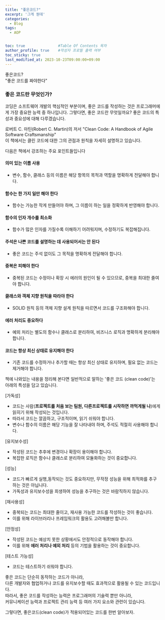 ```yaml
---
title: "좋은코드?"
excerpt: '그게 뭔데'
categories:
  - Blog
tags:
  - AOP


toc: true               #Table Of Contents 목차 
author_profile: true    #작성자 프로필 출력 여부
toc_sticky: true
last_modified_at: 2023-10-23T09:00:00+09:00
---
```


좋은코드?<br>
"좋은 코드를 짜야한다" <br>

### 좋은 코드란 무엇인가?
코딩은 소프트웨어 개발의 핵심적인 부분이며, 좋은 코드를 작성하는 것은 프로그래머에게
가장 중요한 능력 중 하나입니다. 그렇다면, 좋은 코드란 무엇일까요? 
좋은 코드의 특성과 중요성에 대해 다루겠습니다.

로버트 C. 마틴(Robert C. Martin)의 저서 "Clean Code: A Handbook of Agile Software Craftsmanship"<br>
이 책에서는 클린 코드에 대한 그의 관점과 원칙을 자세히 설명하고 있습니다.<br>

다음은 책에서 강조하는 주요 포인트들입니다 <br>

#### 의미 있는 이름 사용 
 - 변수, 함수, 클래스 등의 이름은 해당 항목의 목적과 역할을 명확하게 전달해야 합니다.
#### 함수는 한 가지 일만 해야 한다
 - 함수는 가능한 작게 만들어야 하며, 그 이름이 하는 일을 정확하게 반영해야 합니다.<br>
#### 함수의 인자 개수를 최소화
 - 함수가 많은 인자를 가질수록 이해하기 어려워지며, 수정하기도 복잡해집니다.<br>
#### 주석은 나쁜 코드를 설명하는 데 사용되어서는 안 된다
 - 좋은 코드는 주석 없이도 그 목적을 명확하게 전달해야 합니다.<br>
#### 중복은 피해야 한다 
 - 중복된 코드는 수정이나 확장 시 에러의 원인이 될 수 있으므로, 중복을 최대한 줄여야 합니다.<br>
#### 클래스와 객체 지향 원칙을 따라야 한다
 -  SOLID 원칙 등의 객체 지향 설계 원칙을 따르면서 코드를 구조화해야 합니다.<br>
#### 에러 처리도 중요하다
 - 예외 처리는 별도의 함수나 클래스로 분리하여, 비즈니스 로직과 명확하게 분리해야 합니다.<br>
#### 코드는 항상 최신 상태로 유지해야 한다
 - 기존 코드를 수정하거나 추가할 때는 항상 최신 상태로 유지하며, 필요 없는 코드는 제거해야 합니다.<br>

책에 나와있는 내용을 정리해 본다면
일반적으로 말하는 '좋은 코드 (clean code)'는 아래의 특성을 담고 있습니다. <br>

[가독성]
- 코드는 사람(**프로젝트를 처음 보는 팀원, 다른프로젝트를 시작하면 까먹게될 나**)에게 읽히기 위해 작성되는 것입니다.
- 따라서 코드는 깔끔하고, 구조적이며, 읽기 쉬워야 합니다.
- 변수나 함수의 이름은 해당 기능을 잘 나타내야 하며, 주석도 적절히 사용해야 합니다.

[유지보수성]
- 작성된 코드는 추후에 변경이나 확장이 용이해야 합니다.
- 복잡한 로직은 함수나 클래스로 분리하여 모듈화하는 것이 중요합니다.

[성능]
- 코드가 빠르게 실행,동작되는 것도 중요하지만, 무작정 성능을 위해 최적화를 추구하는 것은 아닙니다.
- 가독성과 유지보수성을 희생하여 성능을 추구하는 것은 바람직하지 않습니다.

[재사용성]
- 중복되는 코드는 최대한 줄이고, 재사용 가능한 코드를 작성하는 것이 좋습니다.
- 이를 위해 라이브러리나 프레임워크의 활용도 고려해볼만 합니다.

[안정성]
- 작성된 코드는 예상치 못한 상황에서도 안정적으로 동작해야 합니다.
- 이를 위해 **에러 처리나 예외 처리** 등의 기법을 활용하는 것이 중요합니다.

[테스트 가능성]
- 코드는 테스트하기 쉬워야 합니다.

좋은 코드는 단순히 동작하는 코드가 아니라,<br>
다른 개발자와 협업하거나 코드를 유지보수할 때도 효과적으로 활용될 수 있는 코드입니다.<br>
따라서, 좋은 코드를 작성하는 능력은 프로그래머의 기술력 뿐만 아니라, <br>
커뮤니케이션 능력과 프로젝트 관리 능력 등 여러 가지 요소와 관련이 있습니다.

그렇다면, 좋은코드(clean code)가 적용되어있는 코드를 한번 알아보자.

[//]: # ()
[//]: # (📍 “좋은 코드를 짜야 한다”​)

[//]: # (누구나 인정하는 진리죠. 하지만 “무엇이 좋은 코드인가?”에 대해선 늘 의견이 분분합니다.​)

[//]: # ()
[//]: # (좋은 코드를 이야기하기 위해서는 먼저 직관적으로 느끼는 코드의 ‘나쁜 냄새’​를 명확한 언어로 표현할 줄 알아야 합니다.​)

[//]: # ()
[//]: # (명확한 언어로 좋은 코드에 대해 합의하고, 이를 기반으로 리뷰하면 좋은 코드를 유지할 수 있습니다.)

[//]: # ()
[//]: # (👀 Intro)

[//]: # (지난 8월, 프로젝트 설계가 끝난 후 개발 시작 전 내부적으로 ‘클린코드 세미나’를 진행했습니다.)

[//]: # ()
[//]: # (‘클린코드’는 개발을 시작하는 주니어에게 많이 추천되는 코딩의 교과서라고 할 수 있습니다.​)

[//]: # ()
[//]: # (프로젝트 참여자들은 제각기 개발 경험이 많은 실무자들이었는데요, 왜 기초 중의 기초라 불리는 클린코드 세미나를 진행했을까요? 정답은 더욱 훌륭한 커뮤니케이션을 위해서입니다.​)

[//]: # ()
[//]: # (이번 포스팅에서는 클린코드 세미나 내용을 공유하고, 그 의의를 살펴보고자 합니다.​)

[//]: # ()
[//]: # (* 예시는 Golang 기반으로, 해당 언어에 특정한 내용이 다수 포함되어 있습니다.)

[//]: # ()
[//]: # (▶ Common Knowledge for Communication)

[//]: # (개발 중 우리는 “이것은 좋은 코드인가?”라는 질문을 하게 됩니다. 어느 정도 경험이 있는 개발자들은 직관적으로 안 좋은 코드를 인지할 수 있습니다. 이러한 직관을 클린코드에서는 ‘코드에서 나오는 나쁜 냄새를 맡는다’고 표현합니다.​)

[//]: # ()
[//]: # (직관은 설명하기 어렵습니다. 냄새를 말로 설명하기 어려운 것과 마찬가지죠.​)

[//]: # ()
[//]: # (클린코드는 이러한 직관에 이름을 붙입니다. 직관에 이름을 붙이고, 우선순위를 정하고, 이에 대해 합의하면 하나의 기준이 됩니다. 이렇게 만들어진 기준은 향후 코드에 관한 커뮤니케이션의 기반이 됩니다.​)

[//]: # ()
[//]: # (“어떤 코드가 좋은 코드인가?”에 대한 기준을 공유한다면 코딩 룰의 정립, 리뷰를 포함한 커뮤니케이션이 조금은 편해집니다.)

[//]: # ()
[//]: # (Robert C. Martin은 Agile과 TDD의 선구자, SOLID 원칙의 창시자입니다. 업계의 원로로 불리는 만큼, 그의 대표작인 클린코드&#40;2008&#41; 또한 꽤 오래된 책입니다.​)

[//]: # ()
[//]: # (클린코드에서는 테스트, 리팩토링, 동시성 처리 등 개발 전반에서 ‘잘 동작하는 코드’와 ‘유지 보수가 용이한 코드’까지 논의합니다.​)

[//]: # ()
[//]: # (본 포스팅에서는 클린코드의 범위를 가독성을 추구하여 직관적으로 이해할 가능성이 높은 코드로 두고, 가독성 영역을 중심으로 이야기해 보겠습니다.)

[//]: # ()
[//]: # (​)

[//]: # ()
[//]: # (▶ 왜 가독성인가?)

[//]: # (클린코드는 코드를 처음 보는 사람도 동작을 직관적으로 파악할 수 있도록 하는 것을 목표로 합니다. 여기서 코드를 처음 보는 사람은 우리 팀원들, 유지 보수를 할 후임자들, 오픈소스나 API 사용자, 그리고 3달 뒤의 자기 자신​이 있습니다.)

[//]: # ()
[//]: # (We don’t read code, we decode it.)

[//]: # ()
[//]: # (Peter Seibel)

[//]: # ()
[//]: # (우리는 코드를 읽는 것이 아니라, 해석합니다. 가독성 확보는 코드 해석에 드는 비용을 줄이는 작업입니다.​)

[//]: # ()
[//]: # (심지어 우리는 코드를 몇 번이나 반복해서 읽습니다. 클린코드에서는 코드를 짜는 것과 읽는 것의 비중이 1:10 정도라고 이야기합니다. 조금 과장하자면 가독성 확보는 전체 코딩 업무의 90%에 대한 효율화 작업이라고 할 수 있겠습니다.)

[//]: # ()
[//]: # (🔎 잠깐, 가독성이란?)

[//]: # ()
[//]: # (코드의 가독성이란 ‘코드가 잘 읽히고, 해당 코드의 동작을 직관적으로 예측할 수 있는지’를 뜻합니다. 본 포스팅에서는 가독성을 아래 두 개념으로 나누어서 이야기하고자 합니다.​)

[//]: # ()
[//]: # (✅ 표현적 가독성 &#40;Legibility&#41;)

[//]: # ()
[//]: # (: 눈에 잘 들어오는 코드, 읽기 편한 코드​)

[//]: # ()
[//]: # (✅ 기능적 가독성 &#40;Readability&#41;)

[//]: # ()
[//]: # (: 변수, 함수, 클래스 등이 어떤 역할을 갖고, 어떤 동작을 하며, 서로 어떤 관계를 맺는지 직관적으로 파악할 수 있는 코드​)

[//]: # ()
[//]: # (정확한 용어를 쓰자면 가독성, 판독성, 이독성 등으로 나눠서 이야기해야겠지만, 일반적으로 가독성이라는 용어가 자리 잡았다고 생각하여, 가독성으로 통일해서 적겠습니다.)

[//]: # ()
[//]: # (🔎표현적 가독성&#40;Legibility&#41;)

[//]: # (표현적 가독성이라고 이름 붙인 Legibility*는 “코드의 개별 요소를 파악하기가 얼마나 용이한가”를 의미합니다. ‘읽기 쉬운가?’라고 생각하시면 됩니다.​)

[//]: # ()
[//]: # (* Legibility : What influences the ease of identifying elements of a program &#40;출처&#41;)

[//]: # ()
[//]: # (-)

[//]: # ()
[//]: # (▶ 언어별 코딩 룰)

[//]: # (언어마다 정해진 네이밍이나 디자인 방식이 있습니다. Golang도 마찬가지입니다.​)

[//]: # ()
[//]: # (물론 취향 차이와 그에 따른 논란은 늘 있기 마련입니다. 이에 대해 clean-go-article의 저자 Lasse Martin Jakobsen는 다음과 같이 이야기합니다.)

[//]: # ()
[//]: # (I prefer snake case over camel case, and I quite like my constant variables to be uppercase.)

[//]: # ()
[//]: # (gofmt의 정책 중 마음에 들지 않는 것이 있더라도 취향의 자유보다 통일성 있는 코드가 더 중요하다고 생각하고, gofmt의 규약을 따를 것을 커뮤니티에 요청합니다.)

[//]: # ()
[//]: # (-)

[//]: # ()
[//]: # (▶ IDE 포맷터 세팅 및 형식 맞추기)

[//]: # (IDE에서 읽기 편한 환경을 구성하기 위한 형식 맞추기 작업입니다. 대부분의 IDE는 포맷터를 설정할 수 있도록 지원하는데, 이 설정을 팀원들 간에 통일하면 서로 다른 포맷팅으로 인한 의미 없는 코드 변경을 줄일 수 있습니다.​)

[//]: # ()
[//]: # (방법은 다음과 같습니다.​)

[//]: # ()
[//]: # (✔ 최대 가로 길이를 화면 절반쯤에 맞춥니다.)

[//]: # ()
[//]: # (✔ 파일당 행은 500줄 미만으로 끊어줍니다.)

[//]: # ()
[//]: # (✔ 하나의 파일은 두괄식으로 작성합니다.)

[//]: # ()
[//]: # (✔ 변수는 사용하는 곳과 가까운 곳에 선언합니다. 즉, 함수가 시작되는 부분에 몰아서 선언하지 않습니다.)

[//]: # ()
[//]: # (-)

[//]: # ()
[//]: # (▶ 함수)

[//]: # (“The first rule of functions is that they should be small.)

[//]: # ()
[//]: # (The second rule of functions is that they should be smaller than that”.)

[//]: # ()
[//]: # (함수를 만드는 첫 번째 원칙, 작게. 두 번째 원칙은 더 작게!​)

[//]: # ()
[//]: # (아마 클린코드에서 가장 많이 인용되는 문장이 아닌가 싶습니다.​)

[//]: # ()
[//]: # (클린코드에서는 20줄 미만의 함수를 권장합니다. 때로는 이 기준에 집착해서 필요 이상으로 함수를 쪼개기도 하는데요, 이는 다소 잘못된 적용입니다.​)

[//]: # ()
[//]: # (20줄이라는 기준은 함수를 물리적으로 제한하여 자연스럽게 책임을 제한하려는 의도입니다. 즉 함수의 길이는 현상이고, 본질은 함수의 책임입니다.​)

[//]: # ()
[//]: # (* ‘함수는 한 가지 책임을 갖는다’ — 이를 단일 책임 원칙&#40;SRP, Single Responsibility Principle&#41;이라 부릅니다.​)

[//]: # ()
[//]: # (물론 짧은 함수 자체의 형식적인 가치도 있습니다. 전체 함수가 한 화면에 들어오지 않으면 화면을 위아래로 오가면서 코드를 읽어야 합니다. 저는 50줄 정도를 코드 길이의 마지노선으로 잡아두었습니다.​)

[//]: # ()
[//]: # (그렇다면 어떻게 짧은 함수를 만들 수 있을까요? 간단한 원칙은 함수를 코드의 나열이 아닌 n-1 단계의 추상화 수준을 갖는 함수의 집합으로 만드는 것입니다. 이에 대해서는 아래 ‘함수의 내려가기 규칙’ 파트에서 추가적으로 다루겠습니다.​)

[//]: # ()
[//]: # (깊이 또한 가독성에 미치는 영향이 큽니다. for / if / switch 등의 들여 쓰기는 가능한 1회만 하고, 들여쓰기 내부가 길어진다면 함수 호출로 대체합니다.​)

[//]: # ()
[//]: # (* 들여 쓰기가 3회 이상인데 내부 코드가 길어진다면 정말 읽기 힘들어집니다!)

[//]: # ()
[//]: # (🔻e.g. DB 접근 샘플​)

[//]: # ()
[//]: # (함수 자체는 약 40줄로, 이 정도는 딱 한 화면에 들어오는 사이즈입니다. 50줄이 넘어가면 함수의 전체를 보기 위해서 스크롤링을 해야 합니다. 가능한 함수 전체가 한 화면을 넘어가지 않도록 합니다. &#40;좌우든 상하든!&#41;​)

[//]: # ()
[//]: # (326 라인부터 for과 switch가 중복해서 쓰이는데, 이 상황에서는 2번 들여 쓰기는 허용하되 case 안의 코드는 하위 함수로 떼어내는 편이 가독성이 더 좋겠습니다.​)

[//]: # ()
[//]: # (파일의 전체 라인은 650줄로, 앞서 말한 500줄 기준을 넘습니다. DB 연결과 데이터 접근을 다른 파일로 분리하면 각 500줄 미만으로 관리할 수 있겠습니다.​)

[//]: # ()
[//]: # (이처럼 ‘500줄이 넘으면 나눌 수 있을까?’ 를 고민하는 것이 합의된 기준이 갖는 의의입니다.​)

[//]: # ()
[//]: # (▶ 주석)

[//]: # (잘못된 코드는 빠르게 수정되지만, 잘못된 주석은 잘 수정되지 않습니다.​)

[//]: # ()
[//]: # (주석이 잘못되었다고 프로그램이 죽지는 않으니까요. 주석은 코드에 비해서 중요도와 영향력이 현저히 낮습니다. 우선순위가 낮은 작업은 밀리다가 잊히기 십상입니다.​)

[//]: # ()
[//]: # (그래서 클린코드에서는 주석은 필요악이라고 이야기합니다. 관리가 잘 안되는 만큼 정말 필요한 부분에만 최소한으로 사용하라는 의미입니다.​)

[//]: # ()
[//]: # (따라서 TODO / 외적인 맥락 / 제한사항과 같이 코드로 설명할 수 없는 부문만 주석으로 설명하고, 가능하면 코드 자체가 스스로를 설명할 수 있게끔&#40;Self-Descriptive&#41; 작성합니다.)

[//]: # ()
[//]: # (🔻e.g. clean-go-article : Self-Descriptive naming을 통한 주석의 제거)

[//]: # ()
[//]: # (// tutorial comment)

[//]: # (// iterate over the range 0 to 9)

[//]: # (// and invoke the doSomething function)

[//]: # (// for each iteration)

[//]: # (for i := 0; i < 10; i++ {)

[//]: # (doSomething&#40;i&#41;)

[//]: # (})

[//]: # (// document why, not how : 여전히 안 좋은 코드)

[//]: # (// instantiate 10 threads to handle upcoming work load)

[//]: # (for i := 0; i < 10; i++ {)

[//]: # (doSomething&#40;i&#41;)

[//]: # (})

[//]: # (// self-demonstrative names : Good!)

[//]: # (for workerID := 0; workerID < 10; workerID++ {)

[//]: # (instantiateThread&#40;workerID&#41;)

[//]: # (})

[//]: # (// self-demonstrative names : Better!)

[//]: # (for workerID := 0; workerID < maxWorkerThreads; workerID++ {)

[//]: # (instantiateBotQueueConsumeThread&#40;workerID&#41;)

[//]: # (})

[//]: # (단, 모든 부작용에도 불구하고, 이해할 수 없는 코드보단 장황한 주석이 달린 코드가 낫습니다.​)

[//]: # ()
[//]: # (​Golang에서는 함수나 타입의 최상단에 주석을 작성하고, godoc을 통해 문서를 생성할 수 있습니다. 문서를 보기 위해 새 창을 띄울 필요가 없어 꽤나 편리하고, Golang 커뮤니티에서도 적극 권장하는 방법입니다.)

[//]: # ()
[//]: # (​또한 특정 위치에 주석을 몰아서 쓰는 것이, 주석을 파편화하여 코드 이곳저곳에 흩뿌려진 것보다 훨씬 관리하기 좋습니다.)

[//]: # ()
[//]: # (🔎 기능적 가독성 &#40;Readability&#41;)

[//]: # (일반적으로 Readability는 가독성으로 번역되지만, 여기서는 ‘기능적 가독성’이라고 이름 붙이겠습니다. Readability는 ​코드가 이해하기 쉬운지 어려운지를 나타냅니다. 흐름에 따라 읽으면서 자연스럽게 이해할 수 있는가?로 생각하시면 됩니다.​)

[//]: # ()
[//]: # (Readability : What makes a program easier or harder to read and apprehend by developers &#40;출처&#41;)

[//]: # (-)

[//]: # ()
[//]: # (▶ 함수의 내려가기 규칙)

[//]: # (함수의 &#40;추상화 단계의&#41; 내려가기 규칙&#40;Stepdown rule&#41;은 기능적 가독성을 구성하는 가장 중요한 요소입니다. 내려가기 규칙은 아래 두 가지 원칙으로 구성됩니다.​)

[//]: # ()
[//]: # (✔ 함수는 한 가지 추상화 단계를 처리합니다.)

[//]: # ()
[//]: # (✔ n 단계의 추상적인 함수는 n-1 단계의 추상적인 함수로 구성됩니다.​​)

[//]: # ()
[//]: # (추상화 단계는 어려운 말이지만, 문제 혹은 과업&#40;Task&#41; 정도로 가볍게 풀이할 수도 있습니다.​)

[//]: # ()
[//]: # (‘식사를 한다’는 것이 가장 추상적인 과업이라면, ‘점심에 팀원들과 제육쌈밥’을 먹는 건 그보다 한 단계 구체적인 과업의 집합입니다.​)

[//]: # ()
[//]: # (같은 예시를 활용하자면, 내려가기 규칙은 함수를 작성할 때 점심 식사를 한다와 같은 식으로 추상화 단계가 섞이도록 작성하지 말 것을 강조합니다. 바로 아래에 저녁 식사를 한다 함수를 만들고 싶지 않다면 말입니다.​)

[//]: # ()
[//]: # (내려가기 규칙은 낯설 수도 있지만, 기능 명세를 구성하다 보면 자연히 추상화 단계를 나타낼 수 있습니다.)

[//]: # ()
[//]: # (// 식사의 기능 명세)

[//]: # (식사를 합시다!)

[//]: # (- 누가 먹나요?)

[//]: # (- 어떤 메뉴를 먹지?)

[//]: # (- 누가 먹는지, 끼니가 언제인지가 중요해)

[//]: # (- 어디서 먹지?)

[//]: # (- 어떤 메뉴인지, 몇명인지가 중요해)

[//]: # (- 그럼 진짜로 식사를 합시다!)

[//]: # (  // 간단한 수도 코드)

[//]: # (  func &#40;n ncloud&#41; HaveMeal&#40;&#41; err {)

[//]: # (  mealMembers := n.getMealMembers&#40;&#41;)

[//]: # (  menu := n.selectMenu&#40;mealMembers, time.Now&#40;&#41;&#41;)

[//]: # (  restaurant := n.selectRestoraunt&#40;menu, len&#40;mealMembers&#41;&#41;)

[//]: # (  return n.haveMeal&#40;mealMembers, restaurant&#41;)

[//]: # (  })

[//]: # (-)

[//]: # ()
[//]: # (▶ 의미 있는 이름)

[//]: # (개발자가 가장 시간을 오래 쓰는 일이 네이밍이라는 농담이 있고, 때로는 농담이 아니기도 합니다.)

[//]: # ()
[//]: # (개발을 하면서 깨달은 한 가지 사실은, 짧으면서 좋은 이름을 짓는 건 ‘문학적 재능의 영역’이라는 것입니다.​)

[//]: # ()
[//]: # (좋은 이름을 짓기 위해서는 모든 것에 이름을 붙인다고 생각하고, 짧고 불명확한 이름보다는 길고 명확한 이름이 낫다는 걸 명심합니다.​)

[//]: # ()
[//]: # (✔ 항상 이름 있는 상수&#40;Named Constant&#41;를 사용하고, 매직 넘버, 매직 스트링은 사용하지 않습니다.)

[//]: # ()
[//]: # (✔ -Info, -Data, tmp- 와 같은 무의미한 접미사, 접두사는 제거합니다. &#40;tmpInfoData?&#41;)

[//]: # ()
[//]: # (✔ 대명사, 축약, 생략은 알아보기 힘듭니다.)

[//]: # ()
[//]: # (* disp보다는 display가 더 명확하고, Decode 하기 쉽습니다. 뇌의 Clock을 덜 사용한다고 할까요.)

[//]: # ()
[//]: # (✔ 서로 무관한 함수에서 같은 이름을 사용해서는 안 됩니다&#40;구분 가능성&#41;.)

[//]: # ()
[//]: # (마찬가지로 서로 연관된 함수에서 같은 대상을 다른 이름으로 불러도 안 됩니다&#40;일관성&#41;.)

[//]: # ()
[//]: # (✔ 타입 인코딩&#40;-string, -int 같이 타입을 적어두는 것&#41;은 지양합니다.)

[//]: # ()
[//]: # (* 단, 형 변환&#40;Type Casting&#41;을 하는 경우 이름 짓기 골치 아프니, 저는 개인적으로 형 변환의 경우 타입 인코딩을 사용합니다.)

[//]: # ()
[//]: # (​)

[//]: # ()
[//]: # (🔻e.g. 타입 인코딩​)

[//]: # ()
[//]: # (✔ newHead가 string으로 들어오는데, int로 변환하는 과정에서 이름 짓기가 매우 불편해서 타입 인코딩을 했습니다. 하지만 애초에 함수의 인자로 int 타입을 요구하는 편이 낫습니다. 기껏 받은 인자를 string으로 전혀 사용하지 않으니 말입니다.)

[//]: # ()
[//]: # (✔ 더불어 bson 구성 시 매직 스트링을 사용했는데, 이를 모두 이름 있는 상수로 변경해야 합니다.)

[//]: # ()
[//]: # (-)

[//]: # ()
[//]: # (▶ 추상화 단계에 따른 이름 짓기)

[//]: # (❎ 함수의 이름은 내려갈수록 구체적으로​)

[//]: # ()
[//]: # (이름은 충분히 설명적&#40;Self-Descriptive&#41;이어야 하지만, 상위 함수가 모든 동작을 설명할 수는 없습니다.)

[//]: # ()
[//]: # (가령, 아래 Parse 함수를 DetermineFileExtensionAndParseConfigurationFile 로 바꾼다면 되려 읽기가 어렵습니다.​)

[//]: # ()
[//]: # (함수의 이름은 자신의 추상화 단계를 따릅니다. 즉, 함수는 내려갈수록&#40;깊어질수록&#41; 구체적이고 설명적인 이름을 갖도록 합니다.)

[//]: # ()
[//]: # (func Parse&#40;filepath string&#41; &#40;Config, error&#41; {)

[//]: # (switch fileExtension&#40;filepath&#41; {)

[//]: # (case "json":)

[//]: # (return parseJSON&#40;filepath&#41;)

[//]: # (case "yaml":)

[//]: # (return parseYAML&#40;filepath&#41;)

[//]: # (case "toml":)

[//]: # (return parseTOML&#40;filepath&#41;)

[//]: # (default:)

[//]: # (return Config{}, ErrUnknownFileExtension)

[//]: # (})

[//]: # (})

[//]: # (❎ 반대로, 변수의 이름은 내려갈수록 추상적으로)

[//]: # ()
[//]: # (앞서 본 것처럼, 함수는 내려갈수록 구체적입니다.​ 함수가 구체적이라는 의미는 해당 함수의 범위&#40;scope&#41;가 더 명확해진다&#40;좁아진다&#41;는 의미입니다.)

[//]: # ()
[//]: # (좁은 범위에서 사용되는 변수명은 덜 명확해도 충분히 구체적일 수 있습니다.)

[//]: # ()
[//]: # (// 축약이 의미를 가지는 맥락. b라는 키워드조차 충분히 구체적이게 된다.)

[//]: # (func PrintBrandsInList&#40;brands []BeerBrand&#41; {)

[//]: # (for _, b := range brands {)

[//]: # (fmt.Println&#40;b&#41;)

[//]: # (})

[//]: # (})

[//]: # (반대로, 변수가 사용되는 범위가 넓어질수록 변수명은 구체적이어야 합니다. 즉, 변수의 이름은 선언과 사용이 멀어질수록 구체적이어야 합니다. 예를 들어 글로벌 변수는 매우 구체적인 이름을 가져야 합니다.)

[//]: # ()
[//]: # (-)

[//]: # ()
[//]: # (▶ 부수효과 &#40;Side Effect&#41;)

[//]: # (함수의 부수효과는 함수의 이름에 명시되지 않은, 혹은 직관적으로 예측할 수 없는 모든 행위를 가리킵니다.​)

[//]: # ()
[//]: # (부수효과에 대한 경고는 뻔한 이야기지만, 또 실무에서 가장 자주 하는 실수이기도 합니다. 특히 이전에 작성된 코드를 고치다 보면 어느새 부수효과를 일으키는 코드가 레포에 올라가는 경우를 심심찮게 목격할 수 있습니다.)

[//]: # ()
[//]: # (func &#40;a *Account&#41; validatePassword&#40;&#41; error {)

[//]: # (if &#40;!validate&#40;a.password&#41;&#41;{)

[//]: # (return errors.new&#40;INVALID_PASSWORD&#41;)

[//]: # (})

[//]: # (// side effect를 야기하는 부분.)

[//]: # (// validatePassword에서 a.initialize를 호출할 것이라고 예상할 수 있을까?)

[//]: # (a.initialize&#40;&#41;)

[//]: # (return nil)

[//]: # (}​)

[//]: # (-)

[//]: # ()
[//]: # (▶ YAGNI : You Aren’t Gonna Need It)

[//]: # (YAGNI는 XP&#40;Extream Programing&#41;에서 나온 개념입니다. 직역하자면 “너 그거 안 쓸걸?” 정도인데, 풀이하자면 당장 사용되지 않는 코드를 ‘필요할 것 같으니까’ 작성해서는 안 된다는 원칙입니다. 확장 가능성을 염두에 두는 것과 미리 확장해두는 것은 명백하게 다르기 때문​입니다.​)

[//]: # ()
[//]: # (우리는 처음부터 6차선 도로를 만들 수 없습니다. 우선 2차선 도로를 만들어야 합니다. 확장 가능성의 확보가 6차선 만큼의 너비를 미리 가늠해두는 것이라면, 확장해두는 것은 2차선 도로에 6차선 표지판을 세워두는 것이라고 할 수 있습니다.​)

[//]: # ()
[//]: # (이는 당장의 리소스 낭비일 뿐만이 아니라, 코드를 읽는 사람에게 그 코드가 현재 유의미할 것이라는 오해를 불러일으킵니다.)

[//]: # ()
[//]: # (-)

[//]: # ()
[//]: # (▶ 인자​)

[//]: # (인자 수는 1~2개로 유지합니다. 3개를 넘어가는 경우 구조체로 묶어서 주고받는 편이 낫습니다.​)

[//]: # ()
[//]: # (구조체를 넘기면 구조체 자체에도, 각 인자에도 이름을 붙일 수 있습니다. 즉, 맥락을 주입하고 명확성을 보장합니다.​)

[//]: # ()
[//]: # (단, 구조체로 묶을 때는 언어적 특성이 고려되어야 합니다. Golang의 Context나 Mutex 같은 요소는 구조체로 묶는 것이 제한되거나, 사용 시 유의할 필요가 있습니다.)

[//]: # ()
[//]: # (​)

[//]: # ()
[//]: # (🔻 e.g. clean-go-article : 인자 struct 만들기)

[//]: # ()
[//]: # (// 안 좋은 예)

[//]: # (q, err := ch.QueueDeclare&#40;)

[//]: # ("hello", // name)

[//]: # (false,   // durable)

[//]: # (false,   // delete when unused)

[//]: # (false,   // exclusive)

[//]: # (false,   // no-wait)

[//]: # (nil,     // arguments)

[//]: # (&#41;)

[//]: # (// 좋은 예)

[//]: # (// 인자를 받아서 검사하기도 용이함)

[//]: # (// 단점을 꼽자면 default value에 대한 신중한 설계가 필요)

[//]: # (// 예를 들어 bool의 경우 default false인데, 사용자의 결정이 필요하다면 *bool으로 구성)

[//]: # (type QueueOptions struct {)

[//]: # (Name string)

[//]: # (Durable bool)

[//]: # (DeleteOnExit bool)

[//]: # (Exclusive bool)

[//]: # (NoWait bool)

[//]: # (Arguments []interface{})

[//]: # (})

[//]: # (q, err := ch.QueueDeclare&#40;QueueOptions{)

[//]: # (Name: "hello",)

[//]: # (Durable: false,)

[//]: # (DeleteOnExit: false,)

[//]: # (Exclusive: false,)

[//]: # (NoWait: false,)

[//]: # (Arguments: nil,)

[//]: # (}&#41;)

[//]: # (-)

[//]: # ()
[//]: # (▶ Call by Pointer VS Call by Value)

[//]: # (함수를 제공하는 쪽에서는 주소를 받을 것인가, 값을 받을 것인가를 정해야 합니다. 그런데 주소 전달과 값 전달은 꽤 논쟁적인 부분이고, 언어의 디자인에 따라서 규칙이 달라집니다. 여기서는 Golang을 기준으로 살펴보고자 합니다.​)

[//]: # ()
[//]: # (먼저 함수의 인자로 전달할 때 기준은 두 가지입니다. 둘 중 하나에 부합한다면 주소를 전달합니다.​)

[//]: # ()
[//]: # (✔ 값을 변경하는가?)

[//]: # ()
[//]: # (✔ 값을 전달하기에 크기가 너무 큰가?)

[//]: # ()
[//]: # (- 값 전달은 복사가 일어나기 때문인데요, 너무 큰 게 얼마나 큰 걸까요? 다소 모호한 문제입니다.)

[//]: # ()
[//]: # (​)

[//]: # ()
[//]: # (🔻 e.g. 잘못된 Call by Pointer​)

[//]: # ()
[//]: # (✔ header 값을 변경하지 않는데 포인터로 받는 경우입니다.)